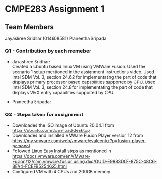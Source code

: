# CMPE283 Assignment 1

## Team Members
Jayashree Sridhar (014608581)
Praneetha Sripada

### Q1 - Contribution by each memeber
- Jayashree Sridhar:  
Created a Ubuntu based linux VM using VMWare Fusion. Used the scenario 1 setup mentioned in the assignment instructions video.
Used Intel SDM Vol. 3, section 24.6.2 for implementating the part of code that displays primary processor based capabilities supported by CPU.
Used Intel SDM Vol. 3, section 24.8 for implementating the part of code that displays VMX entry capabilities supported by CPU.

- Praneetha Sripada:  
<her parts>
  
  

### Q2 - Steps taken for assignment
- Downloaded the ISO image of Ubuntu 20.04.1 from https://ubuntu.com/download/desktop
- Downloaded and installed VMWare Fusion Player version 12 from https://my.vmware.com/web/vmware/evalcenter?p=fusion-player-personal
- Followed Linux Easy Install steps as mentioned in https://docs.vmware.com/en/VMware-Fusion/12/com.vmware.fusion.using.doc/GUID-E9883D0F-875C-48C6-8EA4-FCEFB5254625.html
- Configured VM with 4 CPUs and 200GB memory




